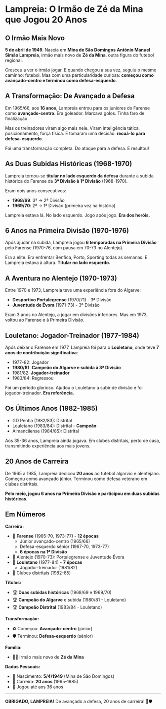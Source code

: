 # Lampreia: O Irmão de Zé da Mina que Jogou 20 Anos

## O Irmão Mais Novo

**5 de abril de 1949**. Nascia em **Mina de São Domingos** **António Manuel Simão Lampreia**, irmão mais novo de **Zé da Mina**, outra figura do futebol regional.

Cresceu a ver o irmão jogar. E quando chegou a sua vez, seguiu o mesmo caminho: futebol. Mas com uma particularidade curiosa: **começou como avançado-centro e terminou como defesa-esquerdo**.

## A Transformação: De Avançado a Defesa

Em 1965/66, aos **16 anos**, Lampreia entrou para os juniores do Farense como **avançado-centro**. Era goleador. Marcava golos. Tinha faro de finalização.

Mas os treinadores viram algo mais nele. Viram inteligência tática, posicionamento, força física. E tomaram uma decisão: **recuá-lo para defesa-esquerdo**.

Foi uma transformação completa. Do ataque para a defesa. E resultou!

## As Duas Subidas Históricas (1968-1970)

Lampreia tornou-se **titular no lado esquerdo da defesa** durante a subida histórica do Farense da **3ª Divisão à 1ª Divisão** (1968-1970).

Eram dois anos consecutivos:
- **1968/69**: 3ª → 2ª Divisão
- **1969/70**: 2ª → 1ª Divisão (primeira vez na história)

Lampreia estava lá. No lado esquerdo. Jogo após jogo. **Era dos heróis.**

## 6 Anos na Primeira Divisão (1970-1976)

Após ajudar na subida, Lampreia jogou **6 temporadas na Primeira Divisão** pelo Farense (1970-76, com pausa em 70-73 no Alentejo).

Era a elite. Era enfrentar Benfica, Porto, Sporting todas as semanas. E Lampreia estava à altura. **Titular no lado esquerdo.**

## A Aventura no Alentejo (1970-1973)

Entre 1970 e 1973, Lampreia teve uma experiência fora do Algarve:
- **Desportivo Portalegrense** (1970/71) - 3ª Divisão
- **Juventude de Évora** (1971-73) - 3ª Divisão

Eram 3 anos no Alentejo, a jogar em divisões inferiores. Mas em 1973, voltou ao Farense e à Primeira Divisão.

## Louletano: Jogador-Treinador (1977-1984)

Após deixar o Farense em 1977, Lampreia foi para o **Louletano**, onde teve **7 anos de contribuição significativa**:

- 1977-82: Jogador
- **1980/81**: **Campeão do Algarve e subida à 3ª Divisão**
- 1981/82: **Jogador-treinador**
- 1983/84: Regressou

Foi um período glorioso. Ajudou o Louletano a subir de divisão e foi jogador-treinador. **Era referência.**

## Os Últimos Anos (1982-1985)

- GD Penha (1982/83): Distrital
- Louletano (1983/84): Distrital - **Campeão**
- Almancilense (1984/85): Distrital

Aos 35-36 anos, Lampreia ainda jogava. Em clubes distritais, perto de casa, transmitindo experiência aos mais jovens.

## 20 Anos de Carreira

De 1965 a 1985, Lampreia dedicou **20 anos** ao futebol algarvio e alentejano. Começou como avançado júnior. Terminou como defesa veterano em clubes distritais.

**Pelo meio, jogou 6 anos na Primeira Divisão e participou em duas subidas históricas.**

## Em Números

**Carreira:**
- 🎽 **Farense** (1965-70, 1973-77) - **12 épocas**
  - Júnior avançado-centro (1965/66)
  - Defesa-esquerdo sénior (1967-70, 1973-77)
  - **6 épocas na 1ª Divisão**
- 🎽 Alentejo (1970-73): Portalegrense e Juventude Évora
- 🎽 **Louletano** (1977-84) - **7 épocas**
  - Jogador-treinador (1981/82)
- 🎽 Clubes distritais (1982-85)

**Títulos:**
- 🏆 **Duas subidas históricas** (1968/69 e 1969/70)
- 🏆 **Campeão do Algarve** e subida (1980/81 - Louletano)
- 🏆 **Campeão Distrital** (1983/84 - Louletano)

**Transformação:**
- ⚽ Começou: **Avançado-centro** (júnior)
- 🛡️ Terminou: **Defesa-esquerdo** (sénior)

**Família:**
- 👨‍👦 Irmão mais novo de **Zé da Mina**

**Dados Pessoais:**
- 📅 Nascimento: **5/4/1949** (Mina de São Domingos)
- 🏃 Carreira: **20 anos** (1965-1985)
- 🎂 Jogou até aos 36 anos

---

**OBRIGADO, LAMPREIA!** De avançado a defesa, 20 anos de carreira! 🦁🛡️

